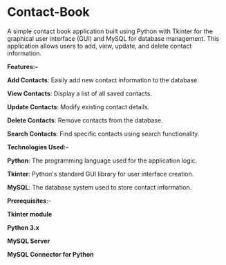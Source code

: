 # Contact-Book
A simple contact book application built using Python with Tkinter for the graphical user interface (GUI) and MySQL for database management. This application allows users to add, view, update, and delete contact information.

**Features:-**

**Add Contacts**: Easily add new contact information to the database.

**View Contacts**: Display a list of all saved contacts.

**Update Contacts**: Modify existing contact details.

**Delete Contacts**: Remove contacts from the database.

**Search Contacts**: Find specific contacts using search functionality.

**Technologies Used:-**

**Python**: The programming language used for the application logic.

**Tkinter**: Python's standard GUI library for user interface creation.

**MySQL**: The database system used to store contact information.

**Prerequisites**:-

**Tkinter module**

**Python 3.x**

**MySQL Server**

**MySQL Connector for Python**


